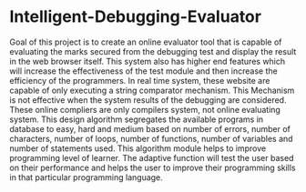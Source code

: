 # Intelligent-Debugging-Evaluator
Goal of this project is to create an online evaluator tool that is capable of evaluating the marks secured from the debugging test and display the result in the web browser itself. This system also has higher end features which will increase the effectiveness of the test module and then increase the efficiency of the programmers. In real time system, these website are capable of only executing a string comparator mechanism. This Mechanism is not effective when the system results of the debugging are considered. These online compliers are only compilers system, not online evaluating system. This design algorithm segregates the available programs in database to easy, hard and medium based on number of errors, number of characters, number of loops, number of functions, number of variables and number of statements used. This algorithm module helps to improve programming level of learner. The adaptive function will test the user based on their performance and helps the user to improve their programming skills in that particular programming language.
